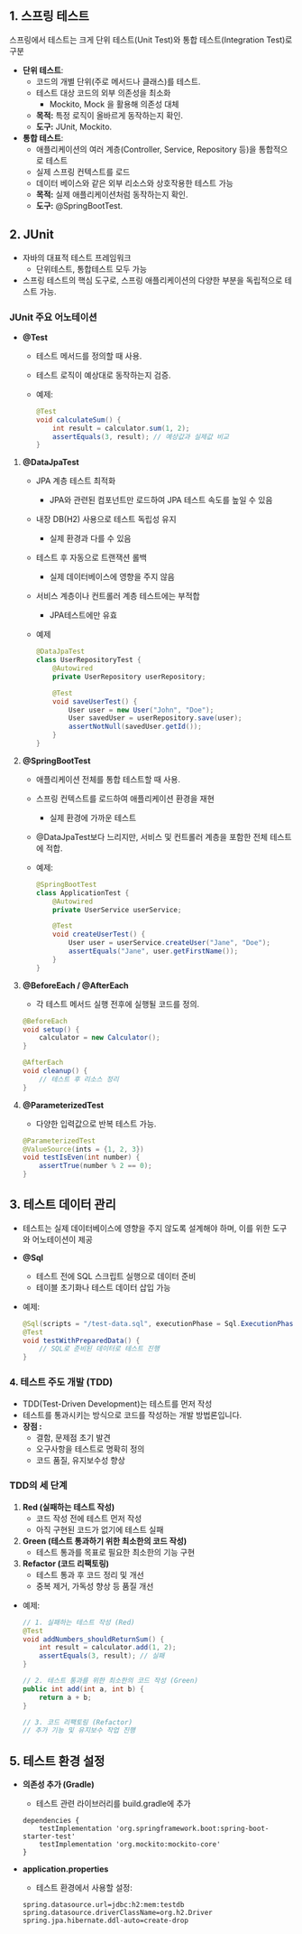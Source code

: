 ## **1. 스프링 테스트**

스프링에서 테스트는 크게 단위 테스트(Unit Test)와 통합 테스트(Integration Test)로 구분

- **단위 테스트**:
    - 코드의 개별 단위(주로 메서드나 클래스)를 테스트.
    - 테스트 대상 코드의 외부 의존성을 최소화
        - Mockito, Mock 을 활용해 의존성 대체
    - **목적:** 특정 로직이 올바르게 동작하는지 확인.
    - **도구:** JUnit, Mockito.
- **통합 테스트**:
    - 애플리케이션의 여러 계층(Controller, Service, Repository 등)을 통합적으로 테스트
    - 실제 스프링 컨텍스트를 로드
    - 데이터 베이스와 같은 외부 리소스와 상호작용한 테스트 가능
    - **목적:** 실제 애플리케이션처럼 동작하는지 확인.
    - **도구:** @SpringBootTest.

## **2. JUnit**

- 자바의 대표적 테스트 프레임워크
    - 단위테스트, 통합테스트 모두 가능
- 스프링 테스트의 핵심 도구로, 스프링 애플리케이션의 다양한 부분을 독립적으로 테스트 가능.

### **JUnit 주요 어노테이션**

- **@Test**
    - 테스트 메서드를 정의할 때 사용.
    - 테스트 로직이 예상대로 동작하는지 검증.
    - 예제:
        
        ```java
        @Test
        void calculateSum() {
            int result = calculator.sum(1, 2);
            assertEquals(3, result); // 예상값과 실제값 비교
        }
        ```
        
1. **@DataJpaTest**
    - JPA 계층 테스트 최적화
        - JPA와 관련된 컴포넌트만 로드하여 JPA 테스트 속도를 높일 수 있음
    - 내장 DB(H2) 사용으로 테스트 독립성 유지
        - 실제 환경과 다를 수 있음
    - 테스트 후 자동으로 트랜잭션 롤백
        - 실제 데이터베이스에 영향을 주지 않음
    - 서비스 계층이나 컨트롤러 계층 테스트에는 부적합
        - JPA테스트에만 유효
    - 예제
        
        ```java
        @DataJpaTest
        class UserRepositoryTest {
            @Autowired
            private UserRepository userRepository;
        
            @Test
            void saveUserTest() {
                User user = new User("John", "Doe");
                User savedUser = userRepository.save(user);
                assertNotNull(savedUser.getId());
            }
        }
        ```
        
2. **@SpringBootTest**
    - 애플리케이션 전체를 통합 테스트할 때 사용.
    - 스프링 컨텍스트를 로드하여 애플리케이션 환경을 재현
        - 실제 환경에 가까운 테스트
    - @DataJpaTest보다 느리지만, 서비스 및 컨트롤러 계층을 포함한 전체 테스트에 적합.
    - 예제:
        
        ```java
        @SpringBootTest
        class ApplicationTest {
            @Autowired
            private UserService userService;
        
            @Test
            void createUserTest() {
                User user = userService.createUser("Jane", "Doe");
                assertEquals("Jane", user.getFirstName());
            }
        }
        ```
        
3. **@BeforeEach / @AfterEach**
    - 각 테스트 메서드 실행 전후에 실행될 코드를 정의.
    
    ```java
    @BeforeEach
    void setup() {
        calculator = new Calculator();
    }
    
    @AfterEach
    void cleanup() {
        // 테스트 후 리소스 정리
    }
    ```
    
4. **@ParameterizedTest**
    - 다양한 입력값으로 반복 테스트 가능.
    
    ```java
    @ParameterizedTest
    @ValueSource(ints = {1, 2, 3})
    void testIsEven(int number) {
        assertTrue(number % 2 == 0);
    }
    ```
    

## **3. 테스트 데이터 관리**

- 테스트는 실제 데이터베이스에 영향을 주지 않도록 설계해야 하며, 이를 위한 도구와 어노테이션이 제공
- **@Sql**
    - 테스트 전에 SQL 스크립트 실행으로 데이터 준비
    - 테이블 초기화나 테스트 데이터 삽입 가능
- 예제:
    
    ```java
    @Sql(scripts = "/test-data.sql", executionPhase = Sql.ExecutionPhase.BEFORE_TEST_METHOD)
    @Test
    void testWithPreparedData() {
        // SQL로 준비된 데이터로 테스트 진행
    }
    ```
    



### **4. 테스트 주도 개발 (TDD)**

- TDD(Test-Driven Development)는 테스트를 먼저 작성
- 테스트를 통과시키는 방식으로 코드를 작성하는 개발 방법론입니다.
- **장점 :**
    - 결함, 문제점 초기 발견
    - 오구사항을 테스트로 명확히 정의
    - 코드 품질, 유지보수성 향상

### **TDD의 세 단계**

1. **Red (실패하는 테스트 작성)**
    - 코드 작성 전에 테스트 먼저 작성
    - 아직 구현된 코드가 없기에 테스트 실패
2. **Green (테스트 통과하기 위한 최소한의 코드 작성)**
    - 테스트 통과를 목표로 필요한 최소한의 기능 구현
3. **Refactor (코드 리팩토링)**
    - 테스트 통과 후 코드 정리 및 개선
    - 중복 제거, 가독성 향상 등 품질 개선
- 예제:
    
    ```java
    // 1. 실패하는 테스트 작성 (Red)
    @Test
    void addNumbers_shouldReturnSum() {
        int result = calculator.add(1, 2);
        assertEquals(3, result); // 실패
    }
    
    // 2. 테스트 통과를 위한 최소한의 코드 작성 (Green)
    public int add(int a, int b) {
        return a + b;
    }
    
    // 3. 코드 리팩토링 (Refactor)
    // 추가 기능 및 유지보수 작업 진행
    ```
    

## **5. 테스트 환경 설정**

- **의존성 추가 (Gradle)**
    - 테스트 관련 라이브러리를 build.gradle에 추가
    
    ```
    dependencies {
        testImplementation 'org.springframework.boot:spring-boot-starter-test'
        testImplementation 'org.mockito:mockito-core'
    }
    ```
    
- **application.properties**
    - 테스트 환경에서 사용할 설정:
    
    ```
    spring.datasource.url=jdbc:h2:mem:testdb
    spring.datasource.driverClassName=org.h2.Driver
    spring.jpa.hibernate.ddl-auto=create-drop
    ```